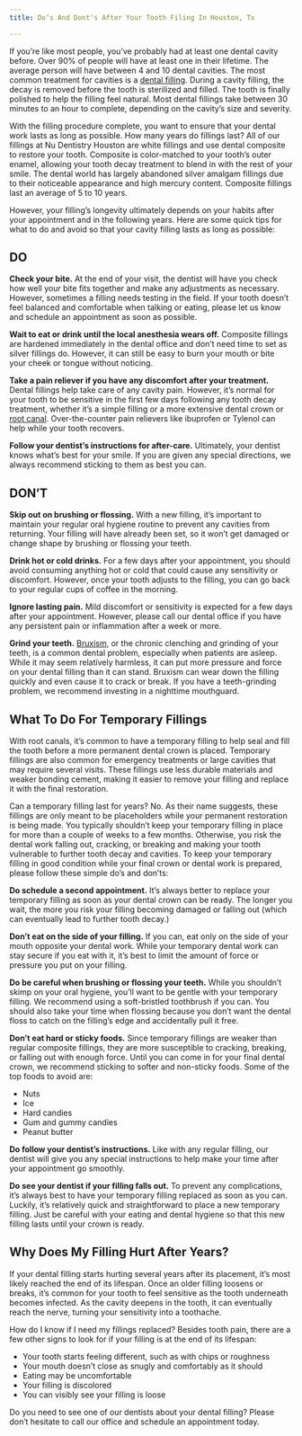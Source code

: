 ```yaml
---
title: Do’s And Dont's After Your Tooth Filing In Houston, Tx

---
```

If you’re like most people, you’ve probably had at least one dental cavity before. Over 90% of people will have at least one in their lifetime. The average person will have between 4 and 10 dental cavities. The most common treatment for cavities is a [dental filling](http://50.18.194.110:40030/houston-tx/restorative-dentistry/cavity-fillings/). During a cavity filling, the decay is removed before the tooth is sterilized and filled. The tooth is finally polished to help the filling feel natural. Most dental fillings take between 30 minutes to an hour to complete, depending on the cavity’s size and severity.

With the filling procedure complete, you want to ensure that your dental work lasts as long as possible. How many years do fillings last? All of our fillings at Nu Dentistry Houston are white fillings and use dental composite to restore your tooth. Composite is color-matched to your tooth’s outer enamel, allowing your tooth decay treatment to blend in with the rest of your smile. The dental world has largely abandoned silver amalgam fillings due to their noticeable appearance and high mercury content. Composite fillings last an average of 5 to 10 years.

However, your filling’s longevity ultimately depends on your habits after your appointment and in the following years. Here are some quick tips for what to do and avoid so that your cavity filling lasts as long as possible:

## DO

**Check your bite.** At the end of your visit, the dentist will have you check how well your bite fits together and make any adjustments as necessary. However, sometimes a filling needs testing in the field. If your tooth doesn’t feel balanced and comfortable when talking or eating, please let us know and schedule an appointment as soon as possible.

**Wait to eat or drink until the local anesthesia wears off.** Composite fillings are hardened immediately in the dental office and don’t need time to set as silver fillings do. However, it can still be easy to burn your mouth or bite your cheek or tongue without noticing.

**Take a pain reliever if you have any discomfort after your treatment.** Dental fillings help take care of any cavity pain. However, it’s normal for your tooth to be sensitive in the first few days following any tooth decay treatment, whether it’s a simple filling or a more extensive dental crown or [root canal](http://50.18.194.110:40030/houston-tx/emergency-dentistry/root-canal/). Over-the-counter pain relievers like ibuprofen or Tylenol can help while your tooth recovers.

**Follow your dentist’s instructions for after-care.** Ultimately, your dentist knows what’s best for your smile. If you are given any special directions, we always recommend sticking to them as best you can.

## DON’T

**Skip out on brushing or flossing.** With a new filling, it’s important to maintain your regular oral hygiene routine to prevent any cavities from returning. Your filling will have already been set, so it won’t get damaged or change shape by brushing or flossing your teeth.

**Drink hot or cold drinks.** For a few days after your appointment, you should avoid consuming anything hot or cold that could cause any sensitivity or discomfort. However, once your tooth adjusts to the filling, you can go back to your regular cups of coffee in the morning.

**Ignore lasting pain.** Mild discomfort or sensitivity is expected for a few days after your appointment. However, please call our dental office if you have any persistent pain or inflammation after a week or more.

**Grind your teeth.** [Bruxism](https://www.mouthhealthy.org/en/az-topics/t/teeth-grinding), or the chronic clenching and grinding of your teeth, is a common dental problem, especially when patients are asleep. While it may seem relatively harmless, it can put more pressure and force on your dental filling than it can stand. Bruxism can wear down the filling quickly and even cause it to crack or break. If you have a teeth-grinding problem, we recommend investing in a nighttime mouthguard.

## What To Do For Temporary Fillings

With root canals, it’s common to have a temporary filling to help seal and fill the tooth before a more permanent dental crown is placed. Temporary fillings are also common for emergency treatments or large cavities that may require several visits. These fillings use less durable materials and weaker bonding cement, making it easier to remove your filling and replace it with the final restoration.

Can a temporary filling last for years? No. As their name suggests, these fillings are only meant to be placeholders while your permanent restoration is being made. You typically shouldn’t keep your temporary filling in place for more than a couple of weeks to a few months. Otherwise, you risk the dental work falling out, cracking, or breaking and making your tooth vulnerable to further tooth decay and cavities. To keep your temporary filling in good condition while your final crown or dental work is prepared, please follow these simple do’s and don’ts:

**Do schedule a second appointment.** It’s always better to replace your temporary filling as soon as your dental crown can be ready. The longer you wait, the more you risk your filling becoming damaged or falling out (which can eventually lead to further tooth decay.)

**Don’t eat on the side of your filling.** If you can, eat only on the side of your mouth opposite your dental work. While your temporary dental work can stay secure if you eat with it, it’s best to limit the amount of force or pressure you put on your filling.

**Do be careful when brushing or flossing your teeth.** While you shouldn’t skimp on your oral hygiene, you’ll want to be gentle with your temporary filling. We recommend using a soft-bristled toothbrush if you can. You should also take your time when flossing because you don’t want the dental floss to catch on the filling’s edge and accidentally pull it free.

**Don’t eat hard or sticky foods.** Since temporary fillings are weaker than regular composite fillings, they are more susceptible to cracking, breaking, or falling out with enough force. Until you can come in for your final dental crown, we recommend sticking to softer and non-sticky foods. Some of the top foods to avoid are:

* Nuts
* Ice
* Hard candies
* Gum and gummy candies
* Peanut butter

**Do follow your dentist’s instructions.** Like with any regular filling, our dentist will give you any special instructions to help make your time after your appointment go smoothly.

**Do see your dentist if your filling falls out.** To prevent any complications, it’s always best to have your temporary filling replaced as soon as you can. Luckily, it’s relatively quick and straightforward to place a new temporary filling. Just be careful with your eating and dental hygiene so that this new filling lasts until your crown is ready.

## Why Does My Filling Hurt After Years?

If your dental filling starts hurting several years after its placement, it’s most likely reached the end of its lifespan. Once an older filling loosens or breaks, it’s common for your tooth to feel sensitive as the tooth underneath becomes infected. As the cavity deepens in the tooth, it can eventually reach the nerve, turning your sensitivity into a toothache.

How do I know if I need my fillings replaced? Besides tooth pain, there are a few other signs to look for if your filling is at the end of its lifespan:

* Your tooth starts feeling different, such as with chips or roughness
* Your mouth doesn’t close as snugly and comfortably as it should
* Eating may be uncomfortable
* Your filling is discolored
* You can visibly see your filling is loose

Do you need to see one of our dentists about your dental filling? Please don’t hesitate to call our office and schedule an appointment today.